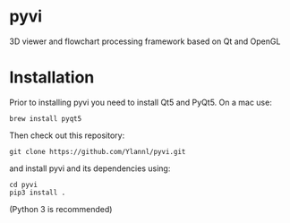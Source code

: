 # pyvi
3D viewer and flowchart processing framework based on Qt and OpenGL

# Installation
Prior to installing pyvi you need to install Qt5 and PyQt5. On a mac use:
```
brew install pyqt5
```
Then check out this repository:
```
git clone https://github.com/Ylannl/pyvi.git
```
and install pyvi and its dependencies using:
```
cd pyvi
pip3 install .
```
(Python 3 is recommended)
